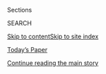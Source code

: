 <div id="app">

<div>

<div class="NYTAppHideMasthead css-1r6wvpq e1suatyy0">

<div class="section css-ui9rw0 e1suatyy2">

<div class="css-eph4ug er09x8g0">

<div class="css-6n7j50">

</div>

<span class="css-1dv1kvn">Sections</span>

<div class="css-10488qs">

<span class="css-1dv1kvn">SEARCH</span>

</div>

[Skip to content](#site-content)[Skip to site
index](#site-index)

</div>

<div class="css-10698na e1huz5gh0">

</div>

</div>

<div id="masthead-bar-one" class="section hasLinks css-15hmgas e1csuq9d3">

<div class="css-uqyvli e1csuq9d0">

</div>

<div class="css-1uqjmks e1csuq9d1">

</div>

<div class="css-9e9ivx">

[](https://myaccount.nytimes3xbfgragh.onion/auth/login?response_type=cookie&client_id=vi)

</div>

<div class="css-1bvtpon e1csuq9d2">

[Today’s Paper](https://www.nytimes3xbfgragh.onion/section/todayspaper)

</div>

</div>

</div>

</div>

<div data-aria-hidden="false">

<div id="site-content" data-role="main">

<div id="top-wrapper" class="css-15p45cc eaca97t0" type="top">

<div id="top-slug" class="css-19x0jxb eaca97t1" hidden="">

Advertisement

</div>

[Continue reading the main
story](#after-top)

<div class="ad top-wrapper" style="text-align:center;height:100%;display:block;min-height:90px">

<div id="top" class="place-ad" data-position="top" data-size-key="top">

</div>

</div>

<div id="after-top">

</div>

</div>

<div id="byline" class="section css-15h4p1b e9abtgs0">

<div class="css-1j21atc e1svk9qx1">

<div class="css-nfcc9b e1svk9qx3">

<div class="css-cnx41t">

![Portrait of Danielle
Ivory](https://static01.graylady3jvrrxbe.onion/images/2018/02/16/multimedia/author-danielle-ivory/author-danielle-ivory-thumbLarge-v2.png)

</div>

<div class="css-vl9dhg e1svk9qx5">

<div class="css-1nrhkj6 e1svk9qx6">

# Danielle Ivory

</div>

## <span></span>

Danielle Ivory is an investigative reporter for The New York Times,
where she has written about deadly auto-safety defects, Wall Street's
push into emergency services and water, and federal regulation in the
Trump era. Before joining The Times in 2013, she wrote about government
contracting at Bloomberg News.

<span class="css-dd5dyy">More**</span>

</div>

</div>

</div>

<div>

<div id="mid1-wrapper" class="css-1mn4oms eaca97t0" type="rank">

<div id="mid1-slug" class="css-1tag3rd eaca97t1">

Advertisement

</div>

[Continue reading the main
story](#after-mid1)

<div id="mid1" class="ad mid1-wrapper" style="text-align:center;height:100%;display:block">

</div>

<div id="after-mid1">

</div>

</div>

</div>

<div class="css-185go5a e1o5byef0">

<div class="css-15cbhtu">

  - [Latest](#stream-panel)
  - <span class="css-6n7j50">Search</span>
    <div class="control">
    <div class="label-container css-1dv1kvn">
    Search
    </div>
    <div class="css-wm4t3d">
    **<span id="clear-search-input" class="css-1dv1kvn">Clear this text
    input</span>
    </div>
    </div>
    <span class="css-1iovbfw"></span>

<div id="stream-panel" class="section css-8msx5b e1jz0cab1">

<div class="css-13mho3u">

1.  
    
    <div class="css-1cp3ece">
    
    <div class="css-1l4spti">
    
    [](/interactive/2020/07/28/us/covid-19-colleges-universities.html)
    
    <div class="css-79elbk">
    
    ![](https://static01.graylady3jvrrxbe.onion/images/2020/07/28/us/covid-19-colleges-universities-promo-1595989754637/covid-19-colleges-universities-promo-1595989754637-thumbWide-v5.jpg?quality=75&auto=webp&disable=upscale)
    
    </div>
    
    ## More Than 6,600 Coronavirus Cases Have Been Linked to U.S. Colleges
    
    A Times survey of hundreds of schools represents the most
    comprehensive look at the toll the virus has already taken on the
    country’s colleges and universities.
    
    <div class="css-1nqbnmb ea5icrr0">
    
    By <span class="css-1n7hynb">Weiyi Cai, Danielle Ivory, Mitch Smith,
    Alex Lemonides <span>and</span> Lauryn
    Higgins</span>
    
    </div>
    
    </div>
    
    <div class="css-1lc2l26 e1xfvim33">
    
    </div>
    
    </div>

2.  
    
    <div class="css-1cp3ece">
    
    <div class="css-1l4spti">
    
    [](/interactive/2020/05/09/us/coronavirus-cases-nursing-homes-us.html)
    
    <div class="css-79elbk">
    
    ![](https://static01.graylady3jvrrxbe.onion/images/2020/05/09/us/coronavirus-cases-nursing-homes-us-promo-1588999269825/coronavirus-cases-nursing-homes-us-promo-1588999269825-thumbWide-v5.jpg?quality=75&auto=webp&disable=upscale)
    
    </div>
    
    ## One-Third of All U.S. Coronavirus Deaths Are Nursing Home Residents or Workers
    
    In at least 14 states, more than half of coronavirus deaths are tied
    to long-term care facilities for older adults, according to a New
    York Times database.
    
    <div class="css-1nqbnmb ea5icrr0">
    
    By <span class="css-1n7hynb">Karen Yourish, K.K. Rebecca Lai,
    Danielle Ivory <span>and</span> Mitch
    Smith</span>
    
    </div>
    
    </div>
    
    <div class="css-1lc2l26 e1xfvim33">
    
    </div>
    
    </div>

3.  
    
    <div class="css-1cp3ece">
    
    <div class="css-1l4spti">
    
    [](/2020/04/17/us/coronavirus-nursing-homes.html)
    
    <div class="css-79elbk">
    
    ![](https://static01.graylady3jvrrxbe.onion/images/2020/04/16/us/00virus-nursing-magnolia2-copy/00virus-nursing-magnolia2-copy-thumbWide.jpg?quality=75&auto=webp&disable=upscale)
    
    </div>
    
    ## ‘They’re Death Pits’: Virus Claims at Least 7,000 Lives in U.S. Nursing Homes
    
    More than six weeks after the first coronavirus deaths in a nursing
    home, outbreaks unfold across the country. About a fifth of U.S.
    virus deaths are linked to nursing facilities.
    
    <div class="css-1nqbnmb ea5icrr0">
    
    By <span class="css-1n7hynb">Farah Stockman, Matt Richtel, Danielle
    Ivory <span>and</span> Mitch
    Smith</span>
    
    </div>
    
    </div>
    
    <div class="css-1lc2l26 e1xfvim33">
    
    </div>
    
    </div>

4.  
    
    <div class="css-1cp3ece">
    
    <div class="css-1l4spti">
    
    [](/2020/04/15/us/virginia-nursing-home-coronavirus.html)
    
    <div class="css-79elbk">
    
    ![](https://static01.graylady3jvrrxbe.onion/images/2020/04/15/us/15VIRUS-VAHOME-front/15VIRUS-VAHOME-front-thumbWide.jpg?quality=75&auto=webp&disable=upscale)
    
    </div>
    
    ## Virginia Nursing Home Had Plenty of Coronavirus Patients but Few Tests
    
    “You can’t fight what you can’t see,” said the medical director of a
    Richmond nursing home where at least 46 residents have died.
    
    <div class="css-1nqbnmb ea5icrr0">
    
    By <span class="css-1n7hynb">Simon Romero, Danielle Ivory
    <span>and</span> Nicholas
    Bogel-Burroughs</span>
    
    </div>
    
    </div>
    
    <div class="css-1lc2l26 e1xfvim33">
    
    </div>
    
    </div>

5.  
    
    <div class="css-1cp3ece">
    
    <div class="css-1l4spti">
    
    [](/2020/04/14/us/coronavirus-nursing-homes.html)
    
    <div class="css-79elbk">
    
    ![](https://static01.graylady3jvrrxbe.onion/images/2020/04/14/us/14VIRUS-NURSINGHOME/merlin_171032640_2f1ee457-b376-42fe-92b0-65df67d52423-thumbWide.jpg?quality=75&auto=webp&disable=upscale)
    
    </div>
    
    ## Coronavirus Outbreak at Virginia Nursing Home Spirals Out of Control as 45 Die
    
    The outbreak in Richmond has become the deadliest linked so far to a
    U.S. long-term care facility.
    
    <div class="css-1nqbnmb ea5icrr0">
    
    By <span class="css-1n7hynb">Danielle Ivory, Nicholas
    Bogel-Burroughs <span>and</span> Mitch
    Smith</span>
    
    </div>
    
    </div>
    
    <div class="css-1lc2l26 e1xfvim33">
    
    </div>
    
    </div>

6.  
    
    <div class="css-1cp3ece">
    
    <div class="css-1l4spti">
    
    [](/2020/04/11/business/nursing-home-callout.html)
    
    <div class="css-79elbk">
    
    ![](https://static01.graylady3jvrrxbe.onion/images/2020/04/11/us/11coronavirus-nursinghome-callout/merlin_170607465_24b613bc-cd42-464a-a090-01336409ef36-thumbWide.jpg?quality=75&auto=webp&disable=upscale)
    
    </div>
    
    ## Nursing Home Residents, Families and Workers: How is the Coronavirus Crisis Affecting You?
    
    The New York Times would like to hear from nursing home and
    long-term care workers, residents and family members about what they
    are seeing in their facilities.
    
    <div class="css-1nqbnmb ea5icrr0">
    
    By <span class="css-1n7hynb">Danielle Ivory <span>and</span> Mitch
    Smith</span>
    
    </div>
    
    </div>
    
    <div class="css-1lc2l26 e1xfvim33">
    
    </div>
    
    </div>

7.  
    
    <div class="css-1cp3ece">
    
    <div class="css-1l4spti">
    
    [](/2020/04/08/us/coronavirus-cook-county-jail-chicago.html)
    
    <div class="css-79elbk">
    
    ![](https://static01.graylady3jvrrxbe.onion/images/2020/04/08/us/08virus-chicagojail-copy/08virus-chicagojail-copy-thumbWide-v2.jpg?quality=75&auto=webp&disable=upscale)
    
    </div>
    
    ## Chicago’s Jail Is Top U.S. Hot Spot as Virus Spreads Behind Bars
    
    At least 1,324 confirmed coronavirus cases are tied to prisons and
    jails across the United States, according to data tracked by The
    Times, including at least 32 deaths.
    
    <div class="css-1nqbnmb ea5icrr0">
    
    By <span class="css-1n7hynb">Timothy Williams <span>and</span>
    Danielle
    Ivory</span>
    
    </div>
    
    </div>
    
    <div class="css-1lc2l26 e1xfvim33">
    
    </div>
    
    </div>

8.  
    
    <div class="css-1cp3ece">
    
    <div class="css-1l4spti">
    
    [](/live/2020/coronavirus-covid-19-03-18/social-distancing-isnt-an-option-when-it-comes-to-prisons)
    
    <div class="css-79elbk">
    
    ![](https://static01.graylady3jvrrxbe.onion/images/2020/03/17/us/17VIRUS-PRISONS-fci/merlin_137636853_2d272e1a-8b88-4b27-a7db-0e84cd5ad25c-thumbWide.jpg?quality=75&auto=webp&disable=upscale)
    
    </div>
    
    ## Social distancing isn’t an option when it comes to prisons.
    
    <div class="css-1nqbnmb ea5icrr0">
    
    By <span class="css-1n7hynb">Danielle
    Ivory</span>
    
    </div>
    
    </div>
    
    <div class="css-1lc2l26 e1xfvim33">
    
    </div>
    
    </div>

9.  
    
    <div class="css-1cp3ece">
    
    <div class="css-1l4spti">
    
    [](/2020/03/17/us/coronavirus-prisons-jails.html)
    
    <div class="css-79elbk">
    
    ![](https://static01.graylady3jvrrxbe.onion/images/2020/03/17/us/17VIRUS-PRISONS-promo/17VIRUS-PRISONS-promo-thumbWide-v4.jpg?quality=75&auto=webp&disable=upscale)
    
    </div>
    
    ## ‘We Are Not a Hospital’: A Prison Braces for the Coronavirus
    
    In places where social distancing is impossible and medical care
    strained, bars won’t stop the infection’s spread.
    
    <div class="css-1nqbnmb ea5icrr0">
    
    By <span class="css-1n7hynb">Danielle
    Ivory</span>
    
    </div>
    
    </div>
    
    <div class="css-1lc2l26 e1xfvim33">
    
    </div>
    
    </div>

10. 
    
    <div class="css-1cp3ece">
    
    <div class="css-1l4spti">
    
    [](/2020/03/06/nyregion/jeffrey-epstein-gun-jail.html)
    
    <div class="css-79elbk">
    
    ![](https://static01.graylady3jvrrxbe.onion/images/2020/03/05/us/05epsteinjail/merlin_159271629_30f2722c-523e-43e1-aeae-403f9d2d3c59-thumbWide.jpg?quality=75&auto=webp&disable=upscale)
    
    </div>
    
    ## Loaded Gun Found Smuggled Into Jail Where Jeffrey Epstein Killed Himself
    
    The discovery came during a weeklong lockdown at the Manhattan jail,
    which has faced scrutiny since the disgraced financier’s suicide.
    
    <div class="css-1nqbnmb ea5icrr0">
    
    By <span class="css-1n7hynb">Ed Shanahan <span>and</span> Danielle
    Ivory</span>
    
    </div>
    
    </div>
    
    <div class="css-1lc2l26 e1xfvim33">
    
    </div>
    
    </div>

<div class="css-13mho3u">

<div class="css-1t62hi8">

<div class="css-1stvaey">

Show
More

<div>

<div style="border:0;clip:rect(0 0 0 0);height:1px;margin:-1px;overflow:hidden;white-space:nowrap;padding:0;width:1px;position:absolute" data-role="log" data-aria-live="assertive">

</div>

<div style="border:0;clip:rect(0 0 0 0);height:1px;margin:-1px;overflow:hidden;white-space:nowrap;padding:0;width:1px;position:absolute" data-role="log" data-aria-live="assertive">

</div>

<div style="border:0;clip:rect(0 0 0 0);height:1px;margin:-1px;overflow:hidden;white-space:nowrap;padding:0;width:1px;position:absolute" data-role="log" data-aria-live="polite">

</div>

<div style="border:0;clip:rect(0 0 0 0);height:1px;margin:-1px;overflow:hidden;white-space:nowrap;padding:0;width:1px;position:absolute" data-role="log" data-aria-live="polite">

</div>

</div>

</div>

</div>

</div>

</div>

<div class="css-g6hk37 supplemental">

<div id="mid2-wrapper" class="css-10wkyv7 eaca97t0" type="lede">

<div id="mid2-slug" class="css-1tag3rd eaca97t1">

Advertisement

</div>

[Continue reading the main
story](#after-mid2)

<div id="mid2" class="ad mid2-wrapper" style="text-align:center;height:100%;display:block;min-height:250px">

</div>

<div id="after-mid2">

</div>

</div>

## Follow Elsewhere

<div class="module-body">

  - [**<span data-aria-hidden="true">danielle\_ivory</span><span class="css-1dv1kvn">twitter
    page for danielle\_ivory</span>](https://twitter.com/danielle_ivory)

</div>

</div>

</div>

</div>

</div>

</div>

</div>

## Site Index

<div>

</div>

## Site Information Navigation

  - [© <span>2020</span> <span>The New York Times
    Company</span>](https://help.nytimes3xbfgragh.onion/hc/en-us/articles/115014792127-Copyright-notice)

<!-- end list -->

  - [NYTCo](https://www.nytco.com/)
  - [Contact
    Us](https://help.nytimes3xbfgragh.onion/hc/en-us/articles/115015385887-Contact-Us)
  - [Work with us](https://www.nytco.com/careers/)
  - [Advertise](https://nytmediakit.com/)
  - [T Brand Studio](http://www.tbrandstudio.com/)
  - [Your Ad
    Choices](https://www.nytimes3xbfgragh.onion/privacy/cookie-policy#how-do-i-manage-trackers)
  - [Privacy](https://www.nytimes3xbfgragh.onion/privacy)
  - [Terms of
    Service](https://help.nytimes3xbfgragh.onion/hc/en-us/articles/115014893428-Terms-of-service)
  - [Terms of
    Sale](https://help.nytimes3xbfgragh.onion/hc/en-us/articles/115014893968-Terms-of-sale)
  - [Site
    Map](https://spiderbites.nytimes3xbfgragh.onion)
  - [Help](https://help.nytimes3xbfgragh.onion/hc/en-us)
  - [Subscriptions](https://www.nytimes3xbfgragh.onion/subscription?campaignId=37WXW)

</div>

</div>
